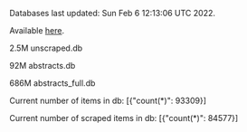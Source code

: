 Databases last updated: Sun Feb  6 12:13:06 UTC 2022. 

Available [here](https://github.com/cbeauhilton/ash-db/releases).

2.5M	unscraped.db

92M	abstracts.db

686M	abstracts_full.db

Current number of items in db:
[{"count(*)": 93309}]

Current number of scraped items in db:
[{"count(*)": 84577}]
